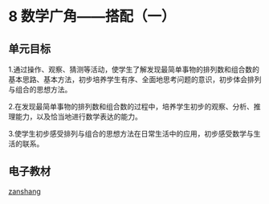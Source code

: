# 8 数学广角——搭配（一）

## 单元目标

1.通过操作、观察、猜测等活动，使学生了解发现最简单事物的排列数和组合数的基本思路、基本方法，初步培养学生有序、全面地思考问题的意识，初步体会排列与组合的思想方法。

2.在发现最简单事物的排列数和组合数的过程中，培养学生初步的观察、分析、推理能力，以及恰当地进行数学表达的能力。

3.使学生初步感受排列与组合的思想方法在日常生活中的应用，初步感受数学与生活的联系。

## 电子教材

<Ebook grade="xxsx2a" :pages="97" :paged="99" ></Ebook>

[zanshang](../res/zanshang.md ':include')